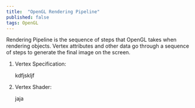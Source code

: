 ```yaml
---
title:  "OpenGL Rendering Pipeline"
published: false
tags: OpenGL
---
```


Rendering Pipeline is the sequence of steps that OpenGL takes when rendering objects.
Vertex attributes and other data go through a sequence of steps to generate the final
image on the screen.

1. Vertex Specification:

    kdfjskljf

2. Vertex Shader:

    jaja



